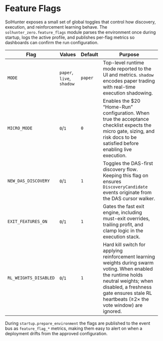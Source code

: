 # Feature Flags

SolHunter exposes a small set of global toggles that control how discovery,
execution, and reinforcement learning behave. The `solhunter_zero.feature_flags`
module parses the environment once during startup, logs the active profile, and
publishes per-flag metrics so dashboards can confirm the run configuration.

| Flag | Values | Default | Purpose |
| --- | --- | --- | --- |
| `MODE` | `paper`, `live`, `shadow` | `paper` | Top-level runtime mode reported to the UI and metrics. `shadow` encodes paper trading with real-time execution shadowing. |
| `MICRO_MODE` | `0`/`1` | `0` | Enables the $20 “Home-Run” configuration. When true the acceptance checklist expects the micro gate, sizing, and risk docs to be satisfied before enabling live execution. |
| `NEW_DAS_DISCOVERY` | `0`/`1` | `1` | Toggles the DAS-first discovery flow. Keeping this flag on ensures `DiscoveryCandidate` events originate from the DAS cursor walker. |
| `EXIT_FEATURES_ON` | `0`/`1` | `1` | Gates the fast exit engine, including must-exit overrides, trailing profit, and clamp logic in the execution stack. |
| `RL_WEIGHTS_DISABLED` | `0`/`1` | `1` | Hard kill switch for applying reinforcement learning weights during swarm voting. When enabled the runtime holds neutral weights; when disabled, a freshness gate ensures stale RL heartbeats (≥2× the vote window) are ignored. |

During `startup.prepare_environment` the flags are published to the event bus as
`feature_flag_*` metrics, making them easy to alert on when a deployment drifts
from the approved configuration.
